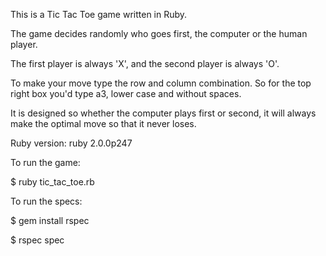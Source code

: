 This is a Tic Tac Toe game written in Ruby.

The game decides randomly who goes first, the computer or the human player.

The first player is always 'X', and the second player is always 'O'.

To make your move type the row and column combination. So for the top right box you'd type a3, lower case and without spaces.

It is designed so whether the computer plays first or second, it will always
make the optimal move so that it never loses.

Ruby version: ruby 2.0.0p247

To run the game:

  $ ruby tic_tac_toe.rb

To run the specs:

  $ gem install rspec

  $ rspec spec